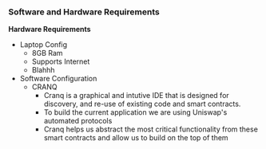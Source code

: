 ### Software and Hardware Requirements
 
**Hardware Requirements**
- Laptop Config
    - 8GB Ram
    - Supports Internet
    - Blahhh 
- Software Configuration
    - CRANQ 
        - Cranq is a graphical and intutive IDE that is designed for discovery, and re-use of existing code and smart contracts.
        - To build the current application we are using Uniswap's automated protocols
        - Cranq helps us abstract the most critical functionality from these smart contracts and allow us to build on the top of them
